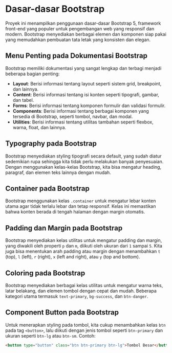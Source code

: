 # Dasar-dasar Bootstrap

Proyek ini menampilkan penggunaan dasar-dasar Bootstrap 5, framework front-end yang populer untuk pengembangan web yang responsif dan modern. Bootstrap menyediakan berbagai elemen dan komponen siap pakai yang memudahkan pembuatan tata letak yang konsisten dan elegan.

## Menu Penting pada Dokumentasi Bootstrap

Bootstrap memiliki dokumentasi yang sangat lengkap dan terbagi menjadi beberapa bagian penting:

- **Layout**: Berisi informasi tentang layout seperti sistem grid, breakpoint, dan lainnya.
- **Content**: Berisi informasi tentang isi konten seperti tipografi, gambar, dan tabel.
- **Forms**: Berisi informasi tentang komponen formulir dan validasi formulir.
- **Components**: Berisi informasi tentang berbagai komponen yang tersedia di Bootstrap, seperti tombol, navbar, dan modal.
- **Utilities**: Berisi informasi tentang utilitas tambahan seperti flexbox, warna, float, dan lainnya.

## Typography pada Bootstrap

Bootstrap menyediakan styling tipografi secara default, yang sudah diatur sedemikian rupa sehingga kita tidak perlu melakukan banyak penyesuaian. Dengan menggunakan kelas-kelas Bootstrap, kita bisa mengatur heading, paragraf, dan elemen teks lainnya dengan mudah.

## Container pada Bootstrap

Bootstrap menggunakan kelas `.container` untuk mengatur lebar konten utama agar tidak terlalu lebar dan tetap responsif. Kelas ini memastikan bahwa konten berada di tengah halaman dengan margin otomatis.

## Padding dan Margin pada Bootstrap

Bootstrap menyediakan kelas utilitas untuk mengatur padding dan margin, yang diwakili oleh properti `p` dan `m`, diikuti oleh ukuran dari `1` sampai `5`. Kita juga bisa menentukan arah padding atau margin dengan menambahkan `t` (top), `l` (left), `r` (right), `x` (left and right), atau `y` (top and bottom).

## Coloring pada Bootstrap

Bootstrap menyediakan berbagai kelas utilitas untuk mengatur warna teks, latar belakang, dan elemen tombol dengan cepat dan mudah. Beberapa kategori utama termasuk `text-primary`, `bg-success`, dan `btn-danger`.

## Component Button pada Bootstrap

Untuk menerapkan styling pada tombol, kita cukup menambahkan kelas `btn` pada tag `<button>`, lalu diikuti dengan jenis tombol seperti `btn-primary` dan ukuran seperti `btn-lg` atau `btn-sm`. Contoh:

```html
<button type="button" class="btn btn-primary btn-lg">Tombol Besar</button>
```
